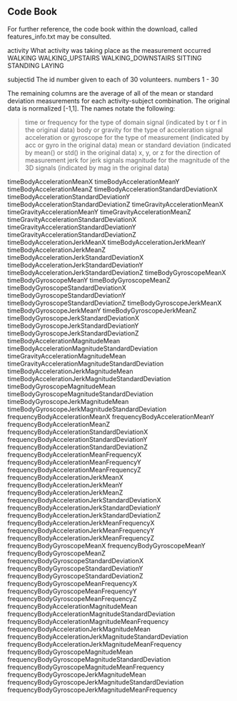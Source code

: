 Code Book
---------

For further reference, the code book within the download, called features_info.txt may be consulted.

activity
	What activity was taking place as the measurement occurred
		WALKING
		WALKING_UPSTAIRS
		WALKING_DOWNSTAIRS
		SITTING
		STANDING
		LAYING
		

subjectid
	The id number given to each of 30 volunteers. 
		numbers 1 - 30
		

The remaining columns are the average of all of the mean or standard deviation measurements for each activity-subject combination. The original data is normalized [-1,1]. The names notate the following:
>time or frequency for the type of domain signal (indicated by t or f in the original data)
>body or gravity for the type of acceleration signal 
>acceleration or gyroscope for the type of measurement (indicated by acc or gyro in the original data)
>mean or standard deviation (indicated by mean() or std() in the original data)
>x, y, or z for the direction of measurement 
>jerk for jerk signals
>magnitude for the magnitude of the 3D signals (indicated by mag in the original data)

timeBodyAccelerationMeanX
timeBodyAccelerationMeanY
timeBodyAccelerationMeanZ
timeBodyAccelerationStandardDeviationX
timeBodyAccelerationStandardDeviationY
timeBodyAccelerationStandardDeviationZ
timeGravityAccelerationMeanX
timeGravityAccelerationMeanY
timeGravityAccelerationMeanZ
timeGravityAccelerationStandardDeviationX
timeGravityAccelerationStandardDeviationY
timeGravityAccelerationStandardDeviationZ
timeBodyAccelerationJerkMeanX
timeBodyAccelerationJerkMeanY
timeBodyAccelerationJerkMeanZ
timeBodyAccelerationJerkStandardDeviationX
timeBodyAccelerationJerkStandardDeviationY
timeBodyAccelerationJerkStandardDeviationZ
timeBodyGyroscopeMeanX
timeBodyGyroscopeMeanY
timeBodyGyroscopeMeanZ
timeBodyGyroscopeStandardDeviationX
timeBodyGyroscopeStandardDeviationY
timeBodyGyroscopeStandardDeviationZ
timeBodyGyroscopeJerkMeanX
timeBodyGyroscopeJerkMeanY
timeBodyGyroscopeJerkMeanZ
timeBodyGyroscopeJerkStandardDeviationX
timeBodyGyroscopeJerkStandardDeviationY
timeBodyGyroscopeJerkStandardDeviationZ
timeBodyAccelerationMagnitudeMean
timeBodyAccelerationMagnitudeStandardDeviation
timeGravityAccelerationMagnitudeMean
timeGravityAccelerationMagnitudeStandardDeviation
timeBodyAccelerationJerkMagnitudeMean
timeBodyAccelerationJerkMagnitudeStandardDeviation
timeBodyGyroscopeMagnitudeMean
timeBodyGyroscopeMagnitudeStandardDeviation
timeBodyGyroscopeJerkMagnitudeMean
timeBodyGyroscopeJerkMagnitudeStandardDeviation
frequencyBodyAccelerationMeanX
frequencyBodyAccelerationMeanY
frequencyBodyAccelerationMeanZ
frequencyBodyAccelerationStandardDeviationX
frequencyBodyAccelerationStandardDeviationY
frequencyBodyAccelerationStandardDeviationZ
frequencyBodyAccelerationMeanFrequencyX
frequencyBodyAccelerationMeanFrequencyY
frequencyBodyAccelerationMeanFrequencyZ
frequencyBodyAccelerationJerkMeanX
frequencyBodyAccelerationJerkMeanY
frequencyBodyAccelerationJerkMeanZ
frequencyBodyAccelerationJerkStandardDeviationX
frequencyBodyAccelerationJerkStandardDeviationY
frequencyBodyAccelerationJerkStandardDeviationZ
frequencyBodyAccelerationJerkMeanFrequencyX
frequencyBodyAccelerationJerkMeanFrequencyY
frequencyBodyAccelerationJerkMeanFrequencyZ
frequencyBodyGyroscopeMeanX
frequencyBodyGyroscopeMeanY
frequencyBodyGyroscopeMeanZ
frequencyBodyGyroscopeStandardDeviationX
frequencyBodyGyroscopeStandardDeviationY
frequencyBodyGyroscopeStandardDeviationZ
frequencyBodyGyroscopeMeanFrequencyX
frequencyBodyGyroscopeMeanFrequencyY
frequencyBodyGyroscopeMeanFrequencyZ
frequencyBodyAccelerationMagnitudeMean
frequencyBodyAccelerationMagnitudeStandardDeviation
frequencyBodyAccelerationMagnitudeMeanFrequency
frequencyBodyAccelerationJerkMagnitudeMean
frequencyBodyAccelerationJerkMagnitudeStandardDeviation
frequencyBodyAccelerationJerkMagnitudeMeanFrequency
frequencyBodyGyroscopeMagnitudeMean
frequencyBodyGyroscopeMagnitudeStandardDeviation
frequencyBodyGyroscopeMagnitudeMeanFrequency
frequencyBodyGyroscopeJerkMagnitudeMean
frequencyBodyGyroscopeJerkMagnitudeStandardDeviation
frequencyBodyGyroscopeJerkMagnitudeMeanFrequency 